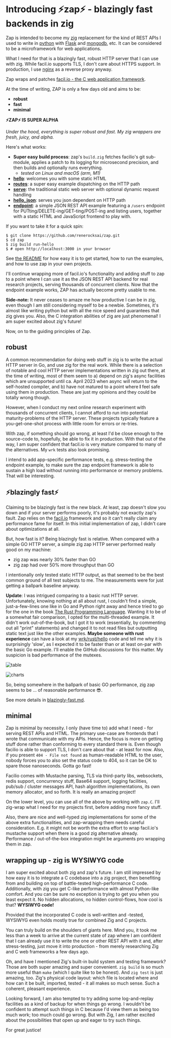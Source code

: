 # Introducing ⚡zap⚡ - blazingly fast backends in zig

Zap is intended to become my [zig](https://ziglang.org) replacement for the kind of REST APIs I used to write in [python](https://python.org) with [Flask](https://flask.palletsprojects.com) and [mongodb](https://www.mongodb.com), etc. It can be considered to be a microframework for web applications.

What I need for that is a blazingly fast, robust HTTP server that I can use with zig. While facil.io supports TLS, I don't care about HTTPS support. In production, I use [nginx](https://www.nginx.com) as a reverse proxy anyway.

Zap wraps and patches [facil.io - the C web application framework](https://facil.io).

At the time of writing, ZAP is only a few days old and aims to be:

- **robust**
- **fast**
- **minimal**

**⚡ZAP⚡ IS SUPER ALPHA**

_Under the hood, everything is super robust and fast. My zig wrappers are fresh, juicy, and alpha._

Here's what works:

- **Super easy build process**: zap's `build.zig` fetches facilio's git sub-module, applies a patch to its logging for microsecond precision, and then builds and optionally runs everything.
  - _tested on Linux and macOS (arm, M1)_
- **[hello](https://github.com/renerocksai/zap/blob/master/examples/hello/hello.zig)**: welcomes you with some static HTML
- **[routes](https://github.com/renerocksai/zap/blob/master/examples/routes/routes.zig)**: a super easy example dispatching on the HTTP path
- **[serve](https://github.com/renerocksai/zap/blob/master/examples/serve/serve.zig)**: the traditional static web server with optional dynamic request handling
- **[hello_json](https://github.com/renerocksai/zap/blob/master/examples/hello_json/hello_json.zig)**: serves you json dependent on HTTP path
- **[endpoint](https://github.com/renerocksai/zap/blob/master/examples/endpoint/)**: a simple JSON REST API example featuring a `/users` endpoint for PUTting/DELETE-ing/GET-ting/POST-ing and listing users, together with a static HTML and JavaScript frontend to play with.

If you want to take it for a quick spin:

```shell
$ git clone https://github.com/renerocksai/zap.git
$ cd zap
$ zig build run-hello
$ # open http://localhost:3000 in your browser
```

See [the README](https://github.com/renerocksai/zap) for how easy it is to get started, how to run the examples, and how to use zap in your own projects.

I'll continue wrapping more of facil.io's functionality and adding stuff to zap to a point where I can use it as the JSON REST API backend for real research projects, serving thousands of concurrent clients. Now that the endpoint example works, ZAP has actually become pretty usable to me.

**Side-note:** It never ceases to amaze me how productive I can be in zig, even though I am still considering myself to be a newbie. Sometimes, it's almost like writing python but with all the nice speed and guarantees that zig gives you. Also, the C integration abilities of zig are just phenomenal! I am super excited about zig's future!

Now, on to the guiding principles of Zap.

## robust

A common recommendation for doing web stuff in zig is to write the actual HTTP server in Go, and use zig for the real work. While there is a selection of notable and cool HTTP server implementations written in zig out there, at the time of writing, most of them seem to a) depend on zig's async facilities which are unsupported until ca. April 2023 when async will return to the self-hosted compiler, and b) have not matured to a point where **I** feel safe using them in production. These are just my opinions and they could be totally wrong though.

However, when I conduct my next online research experiment with thousands of concurrent clients, I cannot afford to run into potential maturity-problems of the HTTP server. These projects typically feature a you-get-one-shot process with little room for errors or re-tries.

With zap, if something should go wrong, at least I'd be close enough to the source-code to, hopefully, be able to fix it in production. With that out of the way, I am super confident that facil.io is very mature compared to many of the alternatives. My `wrk` tests also look promising.

I intend to add app-specific performance tests, e.g. stress-testing the endpoint example, to make sure the zap endpoint framework is able to sustain a high load without running into performance or memory problems. That will be interesting.


## ⚡blazingly fast⚡

Claiming to be blazingly fast is the new black. At least, zap doesn't slow you down and if your server performs poorly, it's probably not exactly zap's fault. Zap relies on the [facil.io](https://facil.io) framework and so it can't really claim any performance fame for itself. In this initial implementation of zap, I didn't care about optimizations at all.

But, how fast is it? Being blazingly fast is relative. When compared with a simple GO HTTP server, a simple zig zap HTTP server performed really good on my machine:

- zig zap was nearly 30% faster than GO
- zig zap had over 50% more throughput than GO

I intentionally only tested static HTTP output, as that seemed to be the best common ground of all test subjects to me. The measurements were for just getting a ballpark baseline anyway.

**Update**: I was intrigued comparing to a basic rust HTTP server. Unfortunately, knowing nothing at all about rust, I couldn't find a simple, just-a-few-lines one like in Go and Python right away and hence tried to go for the one in the book [The Rust Programming Language](https://doc.rust-lang.org/book/ch20-00-final-project-a-web-server.html). Wanting it to be of a somewhat fair comparison, I opted for the multi-threaded example. It didn't work out-of-the-book, but I got it to work (essentially, by commenting out all "print" statements) and changed it to not read files but outputting static text just like the other examples. **Maybe someone with rust experience** can have a look at my [wrk/rust/hello](wrk/rust/hello) code and tell me why it is surprisingly 'slow', as I expected it to be faster than or at least on-par with the basic Go example. I'll enable the GitHub discussions for this matter. My suspicion is bad performance of the mutexes.

![table](https://raw.githubusercontent.com/renerocksai/zap/master/wrk_table_summary.png)

![charts](https://raw.githubusercontent.com/renerocksai/zap/master/wrk_charts_summary.png)

So, being somewhere in the ballpark of basic GO performance, zig zap seems to be ... of reasonable performance 😎.

See more details in [blazingly-fast.md](https://github.com/renerocksai/zap/blob/master/blazingly-fast.md).

## minimal

Zap is minimal by necessity. I only (have time to) add what I need - for serving REST APIs and HTML. The primary use-case are frontends that I wrote that communicate with my APIs. Hence, the focus is more on getting stuff done rather than conforming to every standard there is. Even though facilio is able to support TLS, I don't care about that - at least for now. Also, if you present `404 - File not found` as human-readable HTML to the user, nobody forces you to also set the status code to 404, so it can be OK to spare those nanoseconds. Gotta go fast!

Facilio comes with Mustache parsing, TLS via third-party libs, websockets, redis support, concurrency stuff, Base64 support, logging facilities, pub/sub / cluster messages API, hash algorithm implementations, its own memory allocator, and so forth. It is really an amazing project!

On the lower level, you can use all of the above by working with `zap.C`. I'll zig-wrap what I need for my projects first, before adding more fancy stuff.

Also, there are nice and well-typed zig implementations for some of the above extra functionalities, and zap-wrapping them needs careful consideration. E.g. it might not be worth the extra effort to wrap facil.io's mustache support when there is a good zig alternative already. Performance / out-of-the-box integration might be arguments pro wrapping them in zap.

## wrapping up - zig is WYSIWYG code

I am super excited about both zig and zap's future. I am still impressed by how easy it is to integrate a C codebase into a zig project, then benefiting from and building on top of battle-tested high-performance C code. Additionally, with zig you get C-like performance with almost Python-like comfort. And you can be sure no exception is trying to get you when you least expect it. No hidden allocations, no hidden control-flows, how cool is that? **WYSIWYG code!**

Provided that the incorporated C code is well-written and -tested, WYSIWYG even holds mostly true for combined Zig and C projects.

You can truly build on the shoulders of giants here. Mind you, it took me less than a week to arrive at the current state of zap where I am confident that I can already use it to write the one or other REST API with it and, after stress-testing, just move it into production - from merely researching Zig and C web frameworks a few days ago.

Oh, and have I mentioned Zig's built-in build system and testing framework? Those are both super amazing and super convenient. `zig build` is so much more useful than `make` (which I quite like to be honest). And `zig test` is just amazing, too. Zig's physical code layout: which file is located where and how can it be built, imported, tested - it all makes so much sense. Such a coherent, pleasant experience.

Looking forward, I am also tempted to try adding some log-and-replay facilities as a kind of backup for when things go wrong. I wouldn't be confident to attempt such things in C because I'd view them as being too much work; too much could go wrong. But with Zig, I am rather excited about the possibilities that open up and eager to try such things.

For great justice!
